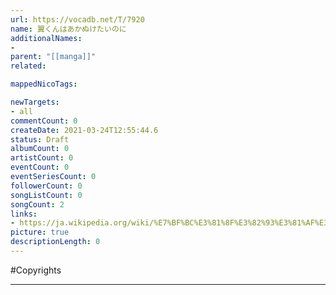 ```yaml
---
url: https://vocadb.net/T/7920
name: 翼くんはあかぬけたいのに
additionalNames: 
- 
parent: "[[manga]]"
related:

mappedNicoTags:

newTargets:
- all
commentCount: 0
createDate: 2021-03-24T12:55:44.6
status: Draft
albumCount: 0
artistCount: 0
eventCount: 0
eventSeriesCount: 0
followerCount: 0
songListCount: 0
songCount: 2
links: 
- https://ja.wikipedia.org/wiki/%E7%BF%BC%E3%81%8F%E3%82%93%E3%81%AF%E3%81%82%E3%81%8B%E3%81%AC%E3%81%91%E3%81%9F%E3%81%84%E3%81%AE%E3%81%AB
picture: true
descriptionLength: 0
---
```


#Copyrights



---

